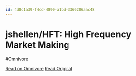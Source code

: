 ```yaml
---
id: 4d8c1a39-f4cd-4890-a1bd-3366206aac48
---
```


# jshellen/HFT: High Frequency Market Making
#Omnivore

[Read on Omnivore](https://omnivore.app/me/jshellen-hft-high-frequency-market-making-192aff17d5e)
[Read Original](https://github.com/jshellen/HFT)

